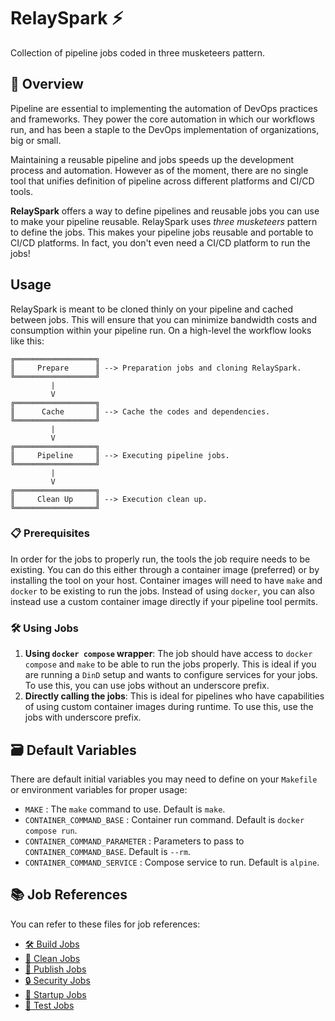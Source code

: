 # RelaySpark ⚡
Collection of pipeline jobs coded in three musketeers pattern.

## 📜 Overview
Pipeline are essential to implementing the  automation of DevOps practices and frameworks. They power the core automation in which our workflows run, and has been a staple to the DevOps implementation of organizations, big or small.

Maintaining a reusable pipeline and jobs speeds up the development process and automation. However as of the moment, there are no single tool that unifies definition of pipeline across different platforms and CI/CD tools.

**RelaySpark** offers a way to define pipelines and reusable jobs you can use to make your pipeline reusable. RelaySpark uses *three musketeers* pattern to define the jobs. This makes your pipeline jobs reusable and portable to CI/CD platforms. In fact, you don't even need a CI/CD platform to run the jobs!

## Usage
RelaySpark is meant to be cloned thinly on your pipeline and cached between jobs. This will ensure that you can minimize bandwidth costs and consumption within your pipeline run. On a high-level the workflow looks like this:

```text
╔══════════════════╗
║     Prepare      ║ --> Preparation jobs and cloning RelaySpark.
╚══════════════════╝
         |
         V
╔══════════════════╗
║      Cache       ║ --> Cache the codes and dependencies.
╚══════════════════╝
         |
         V
╔══════════════════╗
║     Pipeline     ║ --> Executing pipeline jobs.
╚══════════════════╝
         |
         V
╔══════════════════╗
║     Clean Up     ║ --> Execution clean up.
╚══════════════════╝
```

### 📋 Prerequisites
In order for the jobs to properly run, the tools the job require needs to be existing. You can do this either through a container image (preferred) or by installing the tool on your host. Container images will need to have `make` and `docker` to be existing to run the jobs. Instead of using `docker`, you can also instead use a custom container image directly if your pipeline tool permits.

### 🛠️ Using Jobs
1. **Using `docker compose` wrapper**: The job should have access to `docker compose` and `make` to be able to run the jobs properly. This is ideal if you are running a `DinD` setup and wants to configure services for your jobs. To use this, you can use jobs without an underscore prefix.
2. **Directly calling the jobs**: This is ideal for pipelines who have capabilities of using custom container images during runtime. To use this, use the jobs with underscore prefix.

## 🗃️ Default Variables
There are default initial variables you may need to define on your `Makefile` or environment variables for proper usage:
- `MAKE` : The `make` command to use. Default is `make`.
- `CONTAINER_COMMAND_BASE` : Container run command. Default is `docker compose run`.
- `CONTAINER_COMMAND_PARAMETER` : Parameters to pass to `CONTAINER_COMMAND_BASE`. Default is `--rm`.
- `CONTAINER_COMMAND_SERVICE` : Compose service to run. Default is `alpine`.

## 📚 Job References

You can refer to these files for job references:
- [🛠️ Build Jobs](./build.md)
- [🧼 Clean Jobs](./clean.md)
- [📖 Publish Jobs](./publish.md)
- [🔒 Security Jobs](./security.md)
- [🚁 Startup Jobs](./startup.md)
- [🧪 Test Jobs](./test.md)
